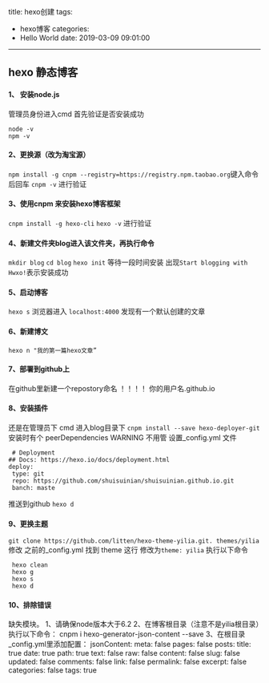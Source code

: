 title: hexo创建
tags:
  - hexo博客
categories:
  - Hello World
date: 2019-03-09 09:01:00
---
## hexo 静态博客 
#### 1、 安装node.js
管理员身份进入cmd
首先验证是否安装成功 
```
node -v
npm -v
```
#### 2、更换源（改为淘宝源）
 `npm install -g cnpm --registry=https://registry.npm.taobao.org`键入命令后回车
`cnpm -v`  进行验证
#### 3、使用cnpm 来安装hexo博客框架
`cnpm install -g hexo-cli`
`hexo -v`   进行验证
#### 4、新建文件夹blog进入该文件夹，再执行命令
`mkdir blog`
`cd blog`
`hexo init`
等待一段时间安装 出现`Start blogging with Hwxo!`表示安装成功
#### 5、启动博客
`hexo s`
浏览器进入 `localhost:4000` 发现有一个默认创建的文章
#### 6、新建博文
`hexo n "我的第一篇hexo文章”`
#### 7、部署到github上
在github里新建一个repostory命名  ！！！！
你的用户名.github.io
#### 8、安装插件
还是在管理员下 cmd 进入blog目录下
`cnpm install --save hexo-deployer-git`
 安装时有个 peerDependencies WARNING  不用管
 设置_config.yml 文件
 
```
 # Deployment
## Docs: https://hexo.io/docs/deployment.html
deploy:
 type: git
 repo: https://github.com/shuisuinian/shuisuinian.github.io.git
 banch: maste
```
 推送到github   `hexo d`
 #### 9、更换主题
  `git clone https://github.com/litten/hexo-theme-yilia.git. themes/yilia`
  修改 之前的_config.yml
  找到  theme 这行 修改为`theme: yilia`
  执行以下命令 
```
 hexo clean
 hexo g
 hexo s
 hexo d
```
 #### 10、排除错误
 
缺失模块。
1、请确保node版本大于6.2
2、在博客根目录（注意不是yilia根目录）执行以下命令：
cnpm i hexo-generator-json-content --save
3、在根目录_config.yml里添加配置：  jsonContent:
    meta: false
    pages: false
    posts:
      title: true
      date: true
      path: true
      text: false
      raw: false
      content: false
      slug: false
      updated: false
      comments: false
      link: false
      permalink: false
      excerpt: false
      categories: false
      tags: true